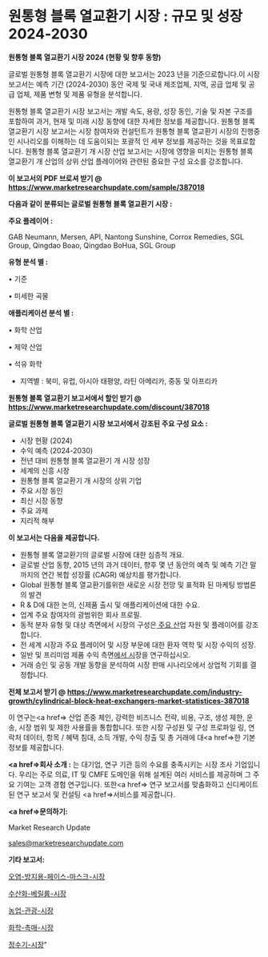 # 원통형 블록 열교환기 시장 : 규모 및 성장 2024-2030

<strong>원통형 블록 열교환기 시장 2024 (현황 및 향후 동향)</strong>

글로벌 원통형 블록 열교환기 시장에 대한 보고서는 2023 년을 기준으로합니다.이 시장 보고서는 예측 기간 (2024-2030) 동안 국제 및 국내 제조업체, 지역, 공급 업체 및 공급 업체, 제품 변형 및 제품 유형을 분석합니다.

원통형 블록 열교환기 시장 보고서는 개발 속도, 용량, 성장 동인, 기술 및 자본 구조를 포함하여 과거, 현재 및 미래 시장 동향에 대한 자세한 정보를 제공합니다. 원통형 블록 열교환기 시장 보고서는 시장 참여자와 컨설턴트가 원통형 블록 열교환기 시장의 진행중인 시나리오를 이해하는 데 도움이되는 포괄적 인 세부 정보를 제공하는 것을 목표로합니다. 원통형 블록 열교환기 개 시장 산업 보고서는 시장에 영향을 미치는 원통형 블록 열교환기 개 산업의 상위 산업 플레이어와 관련된 중요한 구성 요소를 강조합니다.



<strong>이 보고서의 PDF 브로셔 받기 @ <a href=https://www.marketresearchupdate.com/sample/387018>https://www.marketresearchupdate.com/sample/387018</a></strong>



<strong>다음과 같이 분류되는 글로벌 원통형 블록 열교환기 시장 :</strong>



<strong>주요 플레이어 :</strong>

GAB Neumann, Mersen, API, Nantong Sunshine, Corrox Remedies, SGL Group, Qingdao Boao, Qingdao BoHua, SGL Group



<strong>유형 분석 별 :</strong>

• 기준

• 미세한 곡물



<strong>애플리케이션 분석 별 :</strong>

• 화학 산업

• 제약 산업

• 석유 화학

<ul>
  <li>지역별 : 북미, 유럽, 아시아 태평양, 라틴 아메리카, 중동 및 아프리카</li>
</ul>


<strong>원통형 블록 열교환기 보고서에서 할인 받기 @ <a href=https://www.marketresearchupdate.com/discount/387018>https://www.marketresearchupdate.com/discount/387018</a></strong>



<strong>글로벌 원통형 블록 열교환기 시장 보고서에서 강조된 주요 구성 요소 :</strong>
<ul>
  <li>시장 현황 (2024)</li>
  <li>수익 예측 (2024-2030)</li>
  <li>전년 대비 원통형 블록 열교환기 개 시장 성장</li>
  <li>세계의 신흥 시장</li>
  <li>원통형 블록 열교환기 개 시장의 상위 기업</li>
  <li>주요 시장 동인</li>
  <li>최신 시장 동향</li>
  <li>주요 과제</li>
  <li>지리적 해부</li>
</ul>


<strong>이 보고서는 다음을 제공합니다.</strong>
<ul>
  <li>원통형 블록 열교환기의 글로벌 시장에 대한 심층적 개요.</li>
  <li>글로벌 산업 동향, 2015 년의 과거 데이터, 향후 몇 년 동안의 예측 및 예측 기간 말까지의 연간 복합 성장률 (CAGR) 예상치를 평가합니다.</li>
  <li>Global 원통형 블록 열교환기를위한 새로운 시장 전망 및 표적화 된 마케팅 방법론의 발견</li>
  <li>R &amp; D에 대한 논의, 신제품 출시 및 애플리케이션에 대한 수요.</li>
  <li>업계 주요 참여자의 광범위한 회사 프로필.</li>
  <li>동적 분자 유형 및 대상 측면에서 시장의 구성은<a href=> 주요 산</a>업 자원 및 플레이어를 강조합니다.</li>
  <li>전 세계 시장과 주요 플레이어 및 시장 부문에 대한 환자 역학 및 시장 수익의 성장.</li>
  <li>일반 및 프리미엄 제품 수익 측면<a href=>에서 시</a>장을 연구하십시오.</li>
  <li>거래 승인 및 공동 개발 동향을 분석하여 시장 판매 시나리오에서 상업적 기회를 결정합니다.</li>
</ul>



<strong>전체 보고서 받기 @ <a href=https://www.marketresearchupdate.com/industry-growth/cylindrical-block-heat-exchangers-market-statistices-387018>https://www.marketresearchupdate.com/industry-growth/cylindrical-block-heat-exchangers-market-statistices-387018</a></strong>

이 연구는<a href=> 산업 존중</a> 체인, 강력한 비즈니스 전략, 비용, 구조, 생성 제한, 운송, 시장 범위 및 제한 사용률을 통합합니다. 또한 시장 구성원 및 구성 프로파일 링, 연락처 데이터, 항목 / 혜택 침대, 소득 개발, 수익 창출 및 총 거래에 대<a href=>한 기본 </a>정보를 제공합니다.



<strong><a href=>회사 소</a>개 :</strong>
는 대기업, 연구 기관 등의 수요를 충족시키는 시장 조사 기업입니다. 우리는 주로 의료, IT 및 CMFE 도메인을 위해 설계된 여러 서비스를 제공하며 그 주요 기여는 고객 경험 연구입니다. 또한<a href=> 연구 보</a>고서를 맞춤화하고 신디케이트 된 연구 보고서 및 컨설팅 <a href=>서비스</a>를 제공합니다.



<strong><a href=>문의하기:</a></strong>

Market Research Update

sales@marketresearchupdate.com



<strong>기타 보고서:</strong>

<a href=https://www.linkedin.com/pulse/오염-방지용-페이스-마스크-시장-경쟁-분석-및-성장-잠재력-2029/>오염-방지용-페이스-마스크-시장</a>

<a href=https://www.linkedin.com/pulse/수산화-베릴륨-시장-경쟁-분석-및-성장-잠재력-2029-isdailynews-z6mff/>수산화-베릴륨-시장</a>

<a href=https://www.linkedin.com/pulse/농업-관광-시장-현재-및-미래-성장-2029-analytics-avenue-adventures-24-ana-y18tf/>농업-관광-시장</a>

<a href=https://www.linkedin.com/pulse/화학-촉매-시장-현재-및-미래-성장-2030-consumer-connection-chronicles-24--huasf/>화학-촉매-시장</a>

<a href=https://www.linkedin.com/pulse/정수기-시장-현재-및-미래-성장-2030-consumer-connection-chronicles-24--kse3f/>정수기-시장</a>"
